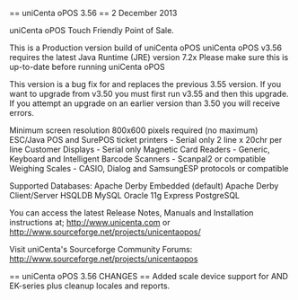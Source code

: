 == uniCenta oPOS 3.56 ==
2 December 2013


uniCenta oPOS Touch Friendly Point of Sale.


This is a Production version build of uniCenta oPOS
uniCenta oPOS v3.56 requires the latest Java Runtime (JRE) version 7.2x 
Please make sure this is up-to-date before running uniCenta oPOS

This version is a bug fix for and replaces the previous 3.55 version.
If you want to upgrade from v3.50 you must first run v3.55 and then this upgrade.
If you attempt an upgrade on an earlier version than 3.50 you will receive errors.

Minimum screen resolution 800x600 pixels required (no maximum)
ESC/Java POS and SurePOS ticket printers - Serial only
2 line x 20chr per line Customer Displays - Serial only
Magnetic Card Readers - Generic, Keyboard and Intelligent
Barcode Scanners - Scanpal2 or compatible
Weighing Scales - CASIO, Dialog and SamsungESP protocols or compatible

Supported Databases:
Apache Derby Embedded (default)
Apache Derby Client/Server
HSQLDB
MySQL
Oracle 11g Express
PostgreSQL


You can access the latest Release Notes, Manuals and Installation instructions at;
http://www.unicenta.com or http://www.sourceforge.net/projects/unicentaopos/


Visit uniCenta's Sourceforge Community Forums:
http://www.sourceforge.net/projects/unicentaopos

== uniCenta oPOS 3.56 CHANGES ==
Added scale device support for AND EK-series plus cleanup locales and reports.





